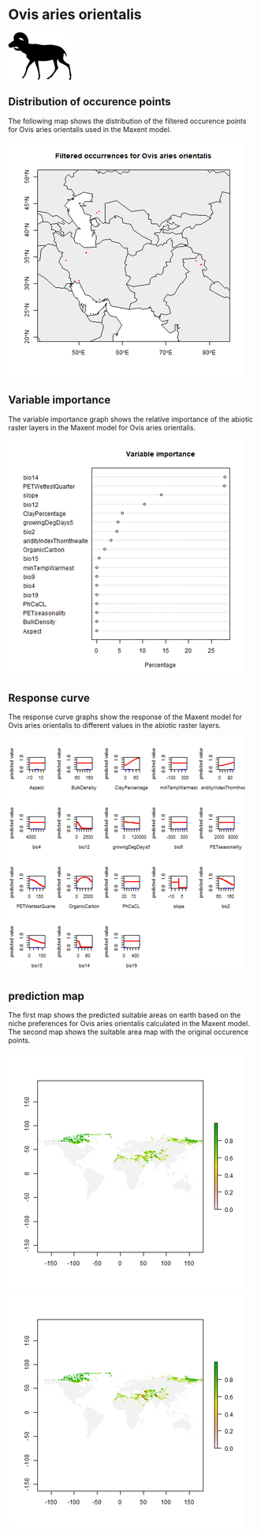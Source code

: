 # Ovis aries orientalis 

![](image_taxa.png) 

## Distribution of occurence points 
The following map shows the distribution of the filtered occurence points for Ovis aries orientalis used in the Maxent model. 

![](occurrences.png)
    
## Variable importance 
The variable importance graph shows the relative importance of the abiotic raster layers in the  Maxent model for Ovis aries orientalis. 

![](valid_maxent_variable_importance.png)
    
## Response curve 
The response curve graphs show the response of the Maxent model for Ovis aries orientalis to different values in the abiotic raster layers. 

![](valid_maxent_response_curve.png)
    
## prediction map 
The first map shows the predicted suitable areas on earth based on the niche preferences for Ovis aries orientalis calculated in the Maxent model. The second map shows the suitable area map with the original occurence points.

![](prediction_map.png)
![](prediction_occurence_map.png)
    
